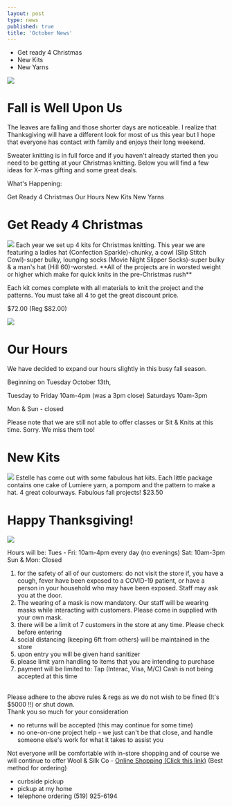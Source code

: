 ```yaml
---
layout: post
type: news
published: true
title: 'October News'
---
```


- Get ready 4 Christmas
- New Kits
- New Yarns

<img src="/img/fallleaves.jpg" /> 
<h1>Fall is Well Upon Us</h1>

The leaves are falling and those shorter days are noticeable. I realize that Thanksgiving will have a different look for most of us this year but I hope that everyone has contact with family and enjoys their long weekend. 

Sweater knitting is in full force and if you haven't already started then you need to be getting at your Christmas knitting. Below you will find a few ideas for X-mas gifting and some great deals. 
 
What's Happening:

Get Ready 4 Christmas
Our Hours
New Kits
New Yarns

<h1>Get Ready 4 Christmas</h1>

<img src="/img/xmas2020a.jpg" /> 
Each year we set up 4 kits for Christmas knitting. This year we are featuring a ladies hat (Confection Sparkle)-chunky, a cowl  (Slip Stitch Cowl)-super bulky,  lounging socks (Movie Night Slipper Socks)-super bulky & a man's hat (Hill 60)-worsted.
**All of the projects are in worsted weight or higher which make for quick knits in the pre-Christmas rush**

Each kit comes complete with all materials to knit the project and the patterns. You must take all 4 to get the great discount price.

$72.00  (Reg $82.00) 

<img src="/img/xmas2020b.jpg" /> 

<h1>Our Hours</h1>

We have decided to expand our hours slightly in this busy fall season. 

Beginning on Tuesday October 13th, 

Tuesday to Friday  10am-4pm  (was a 3pm close)
Saturdays 10am-3pm

Mon & Sun - closed

Please note that we are still not able to offer classes or Sit & Knits at this time. Sorry. We miss them too!

<h1>New Kits</h1>
<img src="/img/octkits.jpg" />  Estelle has come out with some fabulous hat kits. Each little package contains one cake of Lumiere yarn, a pompom and the pattern to make a hat. 4 great colourways. Fabulous fall projects! $23.50

<h1>Happy Thanksgiving!</h1>

<img src="/img/turkey.jpg" /> 

Hours will be:
Tues - Fri:  10am-4pm every day  (no evenings)
Sat:  10am-3pm
Sun & Mon:  Closed

1) for the safety of all of our customers: do not visit the store if, you have a cough, fever have been exposed to a COVID-19 patient, or have a person in your household who may have been exposed. Staff may ask you at the door.<br />
2) The wearing of a mask is now mandatory.  Our staff will be wearing masks while interacting with customers. Please come in supplied with your own mask.  <br />
3) there will be a limit of 7 customers in the store at any time. Please check before entering<br />
4) social distancing (keeping 6ft from others) will be maintained in the store<br />
5) upon entry you will be given hand sanitizer<br />
6) please limit yarn handling to items that you are  intending to purchase<br />
7) payment will be limited to:  Tap (Interac, Visa, M/C)  Cash is not being accepted at this time<br /><br />

Please adhere to the above rules & regs as we do not wish to be fined (It's $5000 !!) or shut down.<br />
Thank you so much for your consideration

- no returns will be accepted (this may continue for some time)
- no one-on-one project help - we just can't be that close, and handle someone else's work for what it takes to assist you

Not everyone will be comfortable with in-store shopping and of course we will continue to offer Wool & Silk Co - <a href="https://woolandsilkco.us11.list-manage.com/track/click?u=b948a6c6bf914edca957eadf1&id=9112472038&e=5dbcc3b01d">Online Shopping   (Click this link)</a>
(Best method for ordering)
- curbside pickup
- pickup at my home
- telephone ordering  (519) 925-6194

